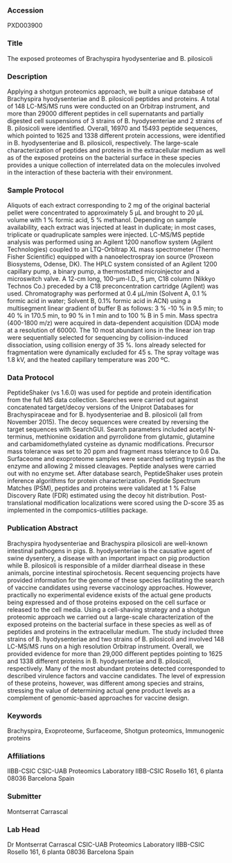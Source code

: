 ### Accession
PXD003900

### Title
The exposed proteomes of Brachyspira hyodysenteriae and B. pilosicoli

### Description
Applying a shotgun proteomics approach, we built a unique database of Brachyspira hyodysenteriae and B. pilosicoli peptides and proteins. A total of 148 LC-MS/MS runs were conducted on an Orbitrap instrument, and more than 29000 different peptides in cell supernatants and partially digested cell suspensions of 3 strains of B. hyodysenteriae and 2 strains of B. pilosicoli were identified. Overall, 16970 and 15493 peptide sequences, which pointed to 1625 and 1338 different protein accessions, were identified in B. hyodysenteriae and B. pilosicoli, respectively. The large-scale characterization of peptides and proteins in the extracellular medium as well as of the exposed proteins on the bacterial surface in these species provides a unique collection of interrelated data on the molecules involved in the interaction of these bacteria with their environment.

### Sample Protocol
Aliquots of each extract corresponding to 2 mg of the original bacterial pellet were concentrated to approximately 5 µL and brought to 20 µL volume with 1 % formic acid, 5 % methanol. Depending on sample availability, each extract was injected at least in duplicate; in most cases, triplicate or quadruplicate samples were injected.  LC-MS/MS peptide analysis was performed using an Agilent 1200 nanoflow system (Agilent Technologies) coupled to an LTQ-Orbitrap XL mass spectrometer (Thermo Fisher Scientific) equipped with a nanoelectrospray ion source (Proxeon Biosystems, Odense, DK). The HPLC system consisted of an Agilent 1200 capillary pump, a binary pump, a thermostatted microinjector and a microswitch valve. A 12-cm long, 100-µm-I.D., 5 µm, C18 column (Nikkyo Technos Co.) preceded by a C18 preconcentration cartridge (Agilent) was used.  Chromatography was performed at 0.4 µL/min (Solvent A, 0.1 % formic acid in water; Solvent B, 0.1% formic acid in ACN) using a multisegment linear gradient of buffer B as follows: 3 % -10 % in 9.5 min; to 40 % in 170.5 min, to 90 % in 1 min and to 100 % B in 5 min. Mass spectra (400-1800 m/z) were acquired in data-dependent acquisition (DDA) mode at a resolution of 60000. The 10 most abundant ions in the linear ion trap were sequentially selected for sequencing by collision-induced dissociation, using collision energy of 35 %. Ions already selected for fragmentation were dynamically excluded for 45 s. The spray voltage was 1.8 kV, and the heated capillary temperature was 200 ºC.

### Data Protocol
PeptideShaker (vs 1.6.0)  was used for peptide and protein identification from the full MS data collection. Searches were carried out against concatenated target/decoy versions of the Uniprot Databases for Brachyspiraceae and for B. hyodysenteriae and B. pilosicoli (all from November 2015). The decoy sequences were created by reversing the target sequences with SearchGUI. Search parameters included acetyl N-terminus, methionine oxidation and pyrrolidone from glutamic, glutamine and carbamidomethylated cysteine as dynamic modifications. Precursor mass tolerance was set to 20 ppm and fragment mass tolerance to 0.6 Da. Surfaceome and exoproteome samples were searched setting trypsin as the enzyme and allowing 2 missed cleavages. Peptide analyses were carried out with no enzyme set.  After database search, PeptideShaker uses protein inference algorithms for protein characterization. Peptide Spectrum Matches (PSM), peptides and proteins were validated at 1 % False Discovery Rate (FDR) estimated using the decoy hit distribution. Post-translational modification localizations were scored using the D-score 35 as implemented in the compomics-utilities package.

### Publication Abstract
Brachyspira hyodysenteriae and Brachyspira pilosicoli are well-known intestinal pathogens in pigs. B. hyodysenteriae is the causative agent of swine dysentery, a disease with an important impact on pig production while B. pilosicoli is responsible of a milder diarrheal disease in these animals, porcine intestinal spirochetosis. Recent sequencing projects have provided information for the genome of these species facilitating the search of vaccine candidates using reverse vaccinology approaches. However, practically no experimental evidence exists of the actual gene products being expressed and of those proteins exposed on the cell surface or released to the cell media. Using a cell-shaving strategy and a shotgun proteomic approach we carried out a large-scale characterization of the exposed proteins on the bacterial surface in these species as well as of peptides and proteins in the extracellular medium. The study included three strains of B. hyodysenteriae and two strains of B. pilosicoli and involved 148 LC-MS/MS runs on a high resolution Orbitrap instrument. Overall, we provided evidence for more than 29,000 different peptides pointing to 1625 and 1338 different proteins in B. hyodysenteriae and B. pilosicoli, respectively. Many of the most abundant proteins detected corresponded to described virulence factors and vaccine candidates. The level of expression of these proteins, however, was different among species and strains, stressing the value of determining actual gene product levels as a complement of genomic-based approaches for vaccine design.

### Keywords
Brachyspira, Exoproteome, Surfaceome, Shotgun proteomics, Immunogenic proteins

### Affiliations
IIBB-CSIC
CSIC-UAB Proteomics Laboratory IIBB-CSIC  Rosello 161, 6 planta 08036 Barcelona Spain

### Submitter
Montserrat Carrascal

### Lab Head
Dr Montserrat Carrascal
CSIC-UAB Proteomics Laboratory IIBB-CSIC  Rosello 161, 6 planta 08036 Barcelona Spain


